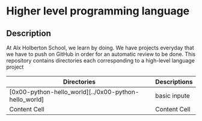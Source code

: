 # Higher level programming language
## Description
At Alx Holberton School, we learn by doing. We have projects everyday that we have to push on GitHub in order for an automatic review to be done. This repository contains directories each corresponding to a high-level language project

| Directories  | Descriptions |
| ------------- | ------------- |
|[0x00-python-hello_world][../0x00-python-hello_world]| basic inpute  |
| Content Cell  | Content Cell  |
